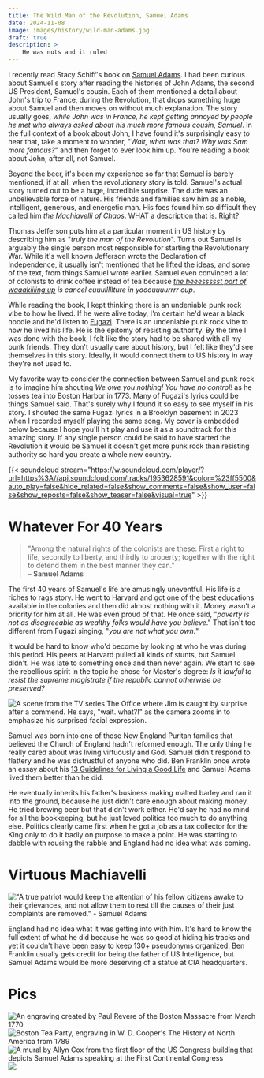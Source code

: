 ```yaml
---
title: The Wild Man of the Revolution, Samuel Adams
date: 2024-11-08
image: images/history/wild-man-adams.jpg
draft: true
description: >
    He was nuts and it ruled
---
```


I recently read Stacy Schiff's book on [Samuel Adams](https://stacyschiff.com/the-revolutionary-samuel-adams.html). I had been curious about Samuel's story after reading the histories of John Adams, the second US President, Samuel's cousin. Each of them mentioned a detail about John's trip to France, during the Revolution, that drops something huge about Samuel and then moves on without much explanation. The story usually goes, _while John was in France, he kept getting annoyed by people he met who always asked about his much more famous cousin, Samuel_. In the full context of a book about John, I have found it's surprisingly easy to hear that, take a moment to wonder, "_Wait, what was that? Why was Sam more famous?_" and then forget to ever look him up. You're reading a book about John, after all, not Samuel.

Beyond the beer, it's been my experience so far that Samuel is barely mentioned, if at all, when the revolutionary story is told. Samuel's actual story turned out to be a huge, incredible surprise. The dude was an unbelievable force of nature. His friends and families saw him as a noble, intelligent, generous, and energetic man. His foes found him so difficult they called him _the Machiavelli of Chaos_. WHAT a description that is. Right?

Thomas Jefferson puts him at a particular moment in US history by describing him as "_truly the man of the Revolution_". Turns out Samuel is arguably the single person most responsible for starting the Revolutionary War. While it's well known Jefferson wrote the Declaration of Independence, it usually isn't mentioned that he lifted the ideas, and some of the text, from things Samuel wrote earlier. Samuel even convinced a lot of colonists to drink coffee instead of tea because _[the beeessssst part of waaakiiiing up](https://www.youtube.com/watch?v=S7LXSQ85jpw) is cancel cuuulllllture in yooouuuurrrr cup_.

While reading the book, I kept thinking there is an undeniable punk rock vibe to how he lived. If he were alive today, I'm certain he'd wear a black hoodie and he'd listen to [Fugazi](https://www.youtube.com/watch?v=c_5OZOwAhas). There is an undeniable punk rock vibe to how he lived his life. He is the epitomy of resisting authority. By the time I was done with the book, I felt like the story had to be shared with all my punk friends. They don't usually care about history, but I felt like they'd see themselves in this story. Ideally, it would connect them to US history in way they're not used to.

My favorite way to consider the connection between Samuel and punk rock is to imagine him shouting _We owe you nothing! You have no control!_ as he tosses tea into Boston Harbor in 1773. Many of Fugazi's lyrics could be things Samuel said. That's surely why I found it so easy to see myself in his story. I shouted the same Fugazi lyrics in a Brooklyn basement in 2023 when I recorded myself playing the same song. My cover is embedded below because I hope you'll hit play and use it as a soundtrack for this amazing story. If any single person could be said to have started the Revolution it would be Samuel it doesn't get more punk rock than resisting authority so hard you create a whole new country.

{{< soundcloud stream="https://w.soundcloud.com/player/?url=https%3A//api.soundcloud.com/tracks/1953628591&color=%23ff5500&auto_play=false&hide_related=false&show_comments=false&show_user=false&show_reposts=false&show_teaser=false&visual=true" >}}
<br>


# Whatever For 40 Years

> "Among the natural rights of the colonists are these: First a right to life, secondly to liberty, and thirdly to property; together with the right to defend them in the best manner they can."<br>
> – **Samuel Adams**


The first 40 years of Samuel's life are amusingly uneventful. His life is a riches to rags story. He went to Harvard and got one of the best educations available in the colonies and then did almost nothing with it. Money wasn't a priority for him at all. He was even proud of that. He once said, "_poverty is not as disagreeable as wealthy folks would have you believe_." That isn't too different from Fugazi singing, "_you are not what you own._"

It would be hard to know who'd become by looking at who he was during this period. His peers at Harvard pulled all kinds of stunts, but Samuel didn't. He was late to something once and then never again. We start to see the rebellious spirit in the topic he chose for Master's degree: _Is it lawful to resist the supreme magistrate if the republic cannot otherwise be preserved?_

![A scene from the TV series The Office where Jim is caught by surprise after a commend. He says, "wait. what?!" as the camera zooms in to emphasize his surprised facial expression.](waitwhat.gif)

Samuel was born into one of those New England Puritan families that believed the Church of England hadn't reformed enough. The only thing he really cared about was living virtuously and God. Samuel didn't respond to flattery and he was distrustful of anyone who did. Ben Franklin once wrote an essay about his [13 Guidelines for Living a Good Life](https://bigthink.com/personal-growth/ben-franklins-13-guidelines-for-living-a-good-life/) and Samuel Adams lived them better than he did. 

He eventually inherits his father's business making malted barley and ran it into the ground, because he just didn't care enough about making money. He tried brewing beer but that didn't work either. He'd say he had no mind for all the bookkeeping, but he just loved politics too much to do anything else. Politics clearly came first when he got a job as a tax collector for the King only to do it badly on purpose to make a point. He was starting to dabble with rousing the rabble and England had no idea what was coming.


# Virtuous Machiavelli

!["A true patriot would keep the attention of his fellow citizens awake to their grievances, and not allow them to rest till the causes of their just complaints are removed." - Samuel Adams](TruePatriot.jpg)

England had no idea what it was getting into with him. It's hard to know the full extent of what he did because he was so good at hiding his tracks and yet it couldn't have been easy to keep 130+ pseudonyms organized. Ben Franklin usually gets credit for being the father of US Intelligence, but Samuel Adams would be more deserving of a statue at CIA headquarters. 




# Pics

![An engraving created by Paul Revere of the Boston Massacre from March 1770](TheBostonMassacre.jpg)
![Boston Tea Party, engraving in W. D. Cooper's The History of North America from 1789](BostonTeaParty.jpg)
![A mural by Allyn Cox from the first floor of the US Congress building that depicts Samuel Adams speaking at the First Continental Congress ](FirstContinentalCongress.jpg)
![](AdamsAtDOI.jpg)
